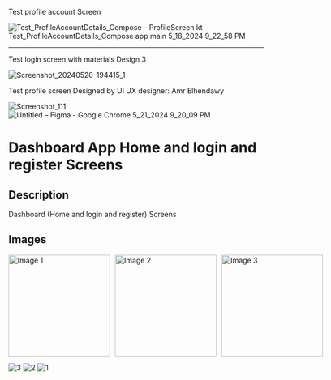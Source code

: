 Test profile account Screen 


![Test_ProfileAccountDetails_Compose – ProfileScreen kt  Test_ProfileAccountDetails_Compose app main  5_18_2024 9_22_58 PM](https://github.com/AmrNasserSaad/Test_ProfileAccountDetails_Compose/assets/105106529/69091817-e072-4dcb-b1ff-6cb0a4ef81e2)
_________
Test login screen with materials Design 3 

![Screenshot_20240520-194415_1](https://github.com/AmrNasserSaad/Test_ProfileAccountDetails_Compose/assets/105106529/a4006be0-cc57-4f89-a2c6-32cc16aefe26)




Test profile  screen  Designed by UI UX designer: Amr Elhendawy 

![Screenshot_111](https://github.com/AmrNasserSaad/Test_ProfileAccountDetails_Compose/assets/105106529/78aec1ac-983c-4188-8124-d918fc7a89b7)
![Untitled – Figma - Google Chrome 5_21_2024 9_20_09 PM](https://github.com/AmrNasserSaad/Test_ProfileAccountDetails_Compose/assets/105106529/3ec7e596-3cf2-4606-8df3-e4bb7ca55619)


# Dashboard App  Home and login and register Screens 

## Description
Dashboard (Home and login and register) Screens 

## Images
<div style="display: flex; flex-direction: row;">
    <img src="![3](https://github.com/AmrNasserSaad/Test_ProfileAccountDetails_Compose/assets/105106529/09c2143c-3c6e-40d3-8994-3c4c3254f8ef)" alt="Image 1" width="200" height="200" style="margin-right: 10px;"/>
    <img src="![2](https://github.com/AmrNasserSaad/Test_ProfileAccountDetails_Compose/assets/105106529/fa4c65b5-ab4d-4c84-8d02-5eafd2b6c434)" alt="Image 2" width="200" height="200" style="margin-right: 10px;"/>
    <img src="![1](https://github.com/AmrNasserSaad/Test_ProfileAccountDetails_Compose/assets/105106529/d94a6875-c103-498e-9901-a39dc99e6fd5)" alt="Image 3" width="200" height="200" />
</div>




![3](https://github.com/AmrNasserSaad/Test_ProfileAccountDetails_Compose/assets/105106529/09c2143c-3c6e-40d3-8994-3c4c3254f8ef)
![2](https://github.com/AmrNasserSaad/Test_ProfileAccountDetails_Compose/assets/105106529/fa4c65b5-ab4d-4c84-8d02-5eafd2b6c434)
![1](https://github.com/AmrNasserSaad/Test_ProfileAccountDetails_Compose/assets/105106529/d94a6875-c103-498e-9901-a39dc99e6fd5)
